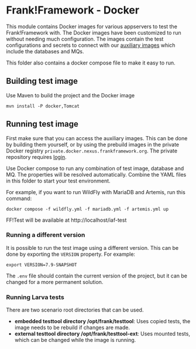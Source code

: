 # Frank!Framework - Docker

This module contains Docker images for various appservers to test the Frank!Framework with. 
The Docker images have been customized to run without needing much configuration. 
The images contain the test configurations and secrets to connect with our [auxiliary images](https://github.com/ibissource/iaf-ci-images) which include the databases and MQs.

This folder also contains a docker compose file to make it easy to run.  

## Building test image

Use Maven to build the project and the Docker image

```shell
mvn install -P docker,Tomcat
```

## Running test image

First make sure that you can access the auxiliary images. This can be done by building them yourself, or by using the prebuild images in the private Docker registry `private.docker.nexus.frankframework.org`. The private repository requires [login](https://docs.docker.com/engine/reference/commandline/login/).

Use Docker compose to run any combination of test image, database and MQ.
The properties will be resolved automatically.
Combine the YAML files in this folder to start your test environment. 

For example, if you want to run WildFly with MariaDB and Artemis, run this command:

```shell
docker compose -f wildfly.yml -f mariadb.yml -f artemis.yml up
```

FF!Test will be available at http://localhost/iaf-test

### Running a different version
 
It is possible to run the test image using a different version. 
This can be done by exporting the `VERSION` property. For example:

```shell
export VERSION=7.9-SNAPSHOT
```

The `.env` file should contain the current version of the project, but it can be changed for a more permanent solution. 

### Running Larva tests

There are two scenario root directories that can be used. 

- **embedded testtool directory /opt/frank/testtool**: Uses copied tests, the image needs to be rebuild if changes are made. 
- **external testtool directory /opt/frank/testtool-ext**: Uses mounted tests, which can be changed while the image is running.
